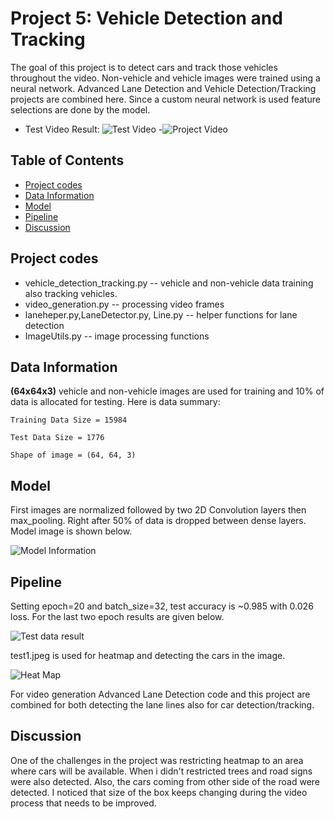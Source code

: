 # Project 5: Vehicle Detection and Tracking

The goal of this project is to detect cars and track those vehicles throughout the video. Non-vehicle and vehicle images were trained using a neural network. Advanced Lane Detection and Vehicle Detection/Tracking projects are combined here. Since a custom neural network is used feature selections are done by the model. 

- Test Video Result:
  ![Test Video]("videos/test_video_out.gif")
 -![Project Video]("https://www.youtube.com/watch?v=Qn0w2xHP8U0")

## Table of Contents ##
- [Project codes](#codes)
- [Data Information](#data)
- [Model](#model)
- [Pipeline](#pipeline)
- [Discussion](#discussion)

## Project codes <a name="codes"></a>
- vehicle_detection_tracking.py -- vehicle and non-vehicle data training also tracking vehicles.  
- video_generation.py -- processing video frames 
- laneheper.py,LaneDetector.py, Line.py -- helper functions for lane detection
- ImageUtils.py -- image processing functions

## Data Information <a name="data"></a>
 **(64x64x3)** vehicle and non-vehicle images are used for training and 10% of data is allocated for testing. Here is data summary:

	Training Data Size = 15984

	Test Data Size = 1776

	Shape of image = (64, 64, 3)

## Model <a name="model"></a>

First images are normalized followed by two 2D Convolution layers then max_pooling. Right after 50% of data is dropped between dense layers. Model image is shown below. 

![Model Information]("images/model_info.png")

## Pipeline 

Setting epoch=20 and batch_size=32, test accuracy is ~0.985 with 0.026 loss. For the last two epoch results are given below. 

![Test data result]("images/test_result.png")
  
test1.jpeg is used for heatmap and detecting the cars in the image.  

![Heat Map]("images/heatmap.png")

For video generation Advanced Lane Detection code and this project are combined for both detecting the lane lines also for car detection/tracking. 

## Discussion <a name="discussion"></a>

One of the challenges in the project was restricting heatmap to an area where cars will be available. When i didn't restricted trees and road signs were also detected. Also, the cars coming from other side of the road were detected. I noticed that size of the box keeps changing during the video process that needs to be improved.
